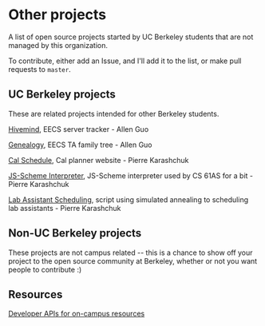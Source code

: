 # Other projects

A list of open source projects started by UC Berkeley students that are not managed by this organization.

To contribute, either add an Issue, and I'll add it to the list, or make pull requests to ```master```.

## UC Berkeley projects

These are related projects intended for other Berkeley students.

[Hivemind](https://github.com/guoguo12/hivemind), EECS server tracker - Allen Guo

[Genealogy](https://github.com/guoguo12/genealogy), EECS TA family tree - Allen Guo

[Cal Schedule](https://github.com/lambdaloop/cal-schedule), Cal planner website - Pierre Karashchuk

[JS-Scheme Interpreter](https://github.com/lambdaloop/js-scheme-stk), JS-Scheme interpreter used by CS 61AS for a bit - Pierre Karashchuk

[Lab Assistant Scheduling](https://github.com/lambdaloop/scheduling), script using simulated annealing to scheduling lab assistants - Pierre Karashchuk


## Non-UC Berkeley projects

These projects are not campus related -- this is a chance to show off your project to the open source community at Berkeley, whether or not you want people to contribute :)

## Resources

[Developer APIs for on-campus resources](https://api-central.berkeley.edu/)
